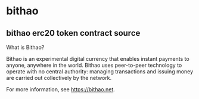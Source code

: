 # bithao

## bithao erc20 token contract source
What is Bithao?

Bithao is an experimental digital currency that enables instant payments to anyone, anywhere in the world. Bithao uses peer-to-peer technology to operate with no central authority: managing transactions and issuing money are carried out collectively by the network. 

For more information, see https://bithao.net.
